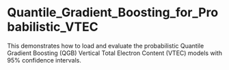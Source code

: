 # Quantile_Gradient_Boosting_for_Probabilistic_VTEC
This  demonstrates how to load and evaluate the probabilistic Quantile Gradient Boosting (QGB) Vertical Total Electron Content (VTEC) models with 95% confidence intervals. 
